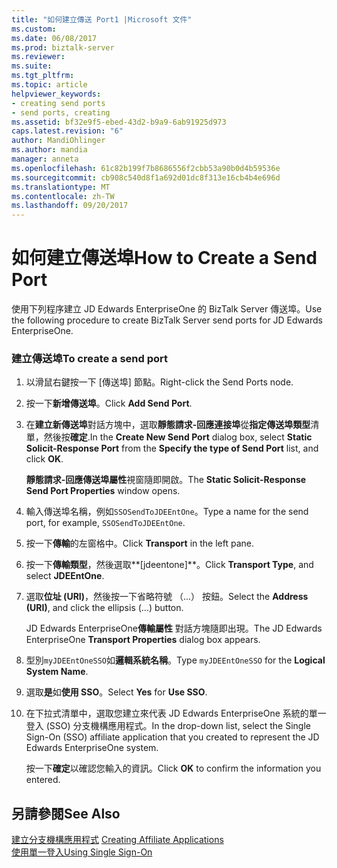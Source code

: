 ```yaml
---
title: "如何建立傳送 Port1 |Microsoft 文件"
ms.custom: 
ms.date: 06/08/2017
ms.prod: biztalk-server
ms.reviewer: 
ms.suite: 
ms.tgt_pltfrm: 
ms.topic: article
helpviewer_keywords:
- creating send ports
- send ports, creating
ms.assetid: bf32e9f5-ebed-43d2-b9a9-6ab91925d973
caps.latest.revision: "6"
author: MandiOhlinger
ms.author: mandia
manager: anneta
ms.openlocfilehash: 61c82b199f7b8686556f2cbb53a90b0d4b59536e
ms.sourcegitcommit: cb908c540d8f1a692d01dc8f313e16cb4b4e696d
ms.translationtype: MT
ms.contentlocale: zh-TW
ms.lasthandoff: 09/20/2017
---
```

# <a name="how-to-create-a-send-port"></a><span data-ttu-id="3761a-102">如何建立傳送埠</span><span class="sxs-lookup"><span data-stu-id="3761a-102">How to Create a Send Port</span></span>
<span data-ttu-id="3761a-103">使用下列程序建立 JD Edwards EnterpriseOne 的 BizTalk Server 傳送埠。</span><span class="sxs-lookup"><span data-stu-id="3761a-103">Use the following procedure to create BizTalk Server send ports for JD Edwards EnterpriseOne.</span></span>  
  
### <a name="to-create-a-send-port"></a><span data-ttu-id="3761a-104">建立傳送埠</span><span class="sxs-lookup"><span data-stu-id="3761a-104">To create a send port</span></span>  
  
1.  <span data-ttu-id="3761a-105">以滑鼠右鍵按一下 [傳送埠] 節點。</span><span class="sxs-lookup"><span data-stu-id="3761a-105">Right-click the Send Ports node.</span></span>  
  
2.  <span data-ttu-id="3761a-106">按一下**新增傳送埠**。</span><span class="sxs-lookup"><span data-stu-id="3761a-106">Click **Add Send Port**.</span></span>  
  
3.  <span data-ttu-id="3761a-107">在**建立新傳送埠**對話方塊中，選取**靜態請求-回應連接埠**從**指定傳送埠類型**清單，然後按**確定**.</span><span class="sxs-lookup"><span data-stu-id="3761a-107">In the **Create New Send Port** dialog box, select **Static Solicit-Response Port** from the **Specify the type of Send Port** list, and click **OK**.</span></span>  
  
     <span data-ttu-id="3761a-108">**靜態請求-回應傳送埠屬性**視窗隨即開啟。</span><span class="sxs-lookup"><span data-stu-id="3761a-108">The **Static Solicit-Response Send Port Properties** window opens.</span></span>  
  
4.  <span data-ttu-id="3761a-109">輸入傳送埠名稱，例如`SSOSendToJDEEntOne`。</span><span class="sxs-lookup"><span data-stu-id="3761a-109">Type a name for the send port, for example, `SSOSendToJDEEntOne`.</span></span>  
  
5.  <span data-ttu-id="3761a-110">按一下**傳輸**的左窗格中。</span><span class="sxs-lookup"><span data-stu-id="3761a-110">Click **Transport** in the left pane.</span></span>  
  
6.  <span data-ttu-id="3761a-111">按一下**傳輸類型**，然後選取**[jdeentone]**。</span><span class="sxs-lookup"><span data-stu-id="3761a-111">Click **Transport Type**, and select **JDEEntOne**.</span></span>  
  
7.  <span data-ttu-id="3761a-112">選取**位址 (URI)**，然後按一下省略符號 （...） 按鈕。</span><span class="sxs-lookup"><span data-stu-id="3761a-112">Select the **Address (URI)**, and click the ellipsis (…) button.</span></span>  
  
     <span data-ttu-id="3761a-113">JD Edwards EnterpriseOne**傳輸屬性** 對話方塊隨即出現。</span><span class="sxs-lookup"><span data-stu-id="3761a-113">The JD Edwards EnterpriseOne **Transport Properties** dialog box appears.</span></span>  
  
8.  <span data-ttu-id="3761a-114">型別`myJDEEntOneSSO`如**邏輯系統名稱**。</span><span class="sxs-lookup"><span data-stu-id="3761a-114">Type `myJDEEntOneSSO` for the **Logical System Name**.</span></span>  
  
9. <span data-ttu-id="3761a-115">選取**是**如**使用 SSO**。</span><span class="sxs-lookup"><span data-stu-id="3761a-115">Select **Yes** for **Use SSO**.</span></span>  
  
10. <span data-ttu-id="3761a-116">在下拉式清單中，選取您建立來代表 JD Edwards EnterpriseOne 系統的單一登入 (SSO) 分支機構應用程式。</span><span class="sxs-lookup"><span data-stu-id="3761a-116">In the drop-down list, select the Single Sign-On (SSO) affiliate application that you created to represent the JD Edwards EnterpriseOne system.</span></span>  
  
     <span data-ttu-id="3761a-117">按一下**確定**以確認您輸入的資訊。</span><span class="sxs-lookup"><span data-stu-id="3761a-117">Click **OK** to confirm the information you entered.</span></span>  
  
## <a name="see-also"></a><span data-ttu-id="3761a-118">另請參閱</span><span class="sxs-lookup"><span data-stu-id="3761a-118">See Also</span></span>  
 <span data-ttu-id="3761a-119">[建立分支機構應用程式](../core/creating-affiliate-applications4.md) </span><span class="sxs-lookup"><span data-stu-id="3761a-119">[Creating Affiliate Applications](../core/creating-affiliate-applications4.md) </span></span>  
 [<span data-ttu-id="3761a-120">使用單一登入</span><span class="sxs-lookup"><span data-stu-id="3761a-120">Using Single Sign-On</span></span>](../core/using-single-sign-on1.md)